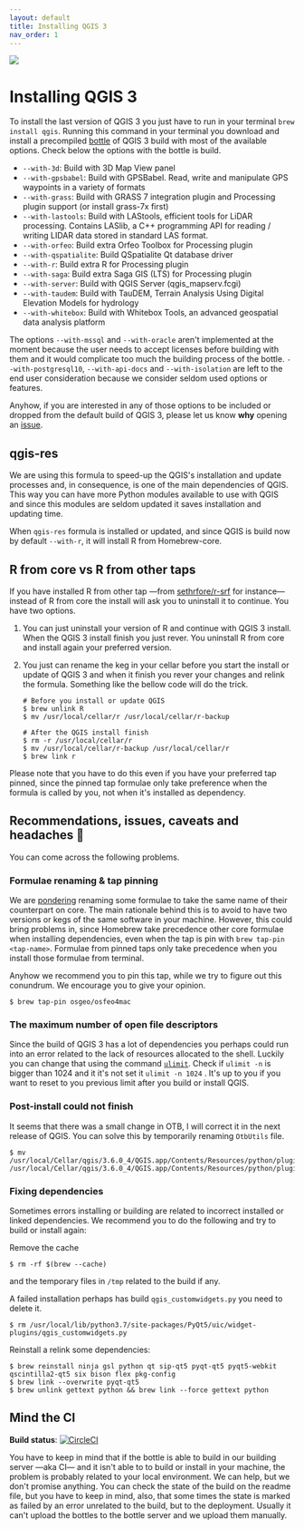 ```yaml
---
layout: default
title: Installing QGIS 3
nav_order: 1
---
```


![](assets/images/qgis3-logo.png)

# Installing QGIS 3

To install the last version of QGIS 3 you just have to run in your terminal `brew install qgis`. Running this command in your terminal you download and install a precompiled [bottle](https://docs.brew.sh/Bottles) of QGIS 3 build with most of the available options. Check below the options with the bottle is build.

- `--with-3d`: Build with 3D Map View panel
- `--with-gpsbabel`: Build with GPSBabel. Read, write and manipulate GPS waypoints in a variety of formats
- `--with-grass`: Build with GRASS 7 integration plugin and Processing plugin support (or install grass-7x first)
- `--with-lastools`: Build with LAStools, efficient tools for LiDAR processing. Contains LASlib, a C++ programming API for reading / writing LIDAR data stored in standard LAS format.
- `--with-orfeo`: Build extra Orfeo Toolbox for Processing plugin
- `--with-qspatialite`: Build QSpatialite Qt database driver
- `--with-r`: Build extra R for Processing plugin
- `--with-saga`: Build extra Saga GIS (LTS) for Processing plugin
- `--with-server`: Build with QGIS Server (qgis_mapserv.fcgi)
- `--with-taudem`: Build with TauDEM, Terrain Analysis Using Digital Elevation Models for hydrology
- `--with-whitebox`: Build with Whitebox Tools, an advanced geospatial data analysis platform

The options `--with-mssql`
and `--with-oracle`
aren't implemented at the moment because the user needs to accept licenses before building with them and it would complicate too much the building process of the bottle. `--with-postgresql10`, `--with-api-docs` and `--with-isolation` are left to the end user consideration because we consider seldom used options or features.

Anyhow, if you are interested in any of those options to be included or dropped from the default build of QGIS 3, please let us know **why** opening an [issue](https://github.com/OSGeo/homebrew-osgeo4mac/issues).

## qgis-res

We are using this formula to speed-up the QGIS's installation and update processes and, in consequence, is one of the main dependencies of QGIS. This way you can have more Python modules available to use with QGIS and since this modules are seldom updated it saves installation and updating time.

When `qgis-res` formula is installed or updated, and since QGIS is build now by default `--with-r`, it will install R from Homebrew-core.

## R from core vs R from other taps

If you have installed R from other tap —from [sethrfore/r-srf](https://github.com/sethrfore/homebrew-r-srf) for instance— instead of R from core the install will ask you to uninstall it to continue. You have two options.

1. You can just uninstall your version of R and continue with QGIS 3 install. When the QGIS 3 install finish you just rever. You uninstall R from core and install again your preferred version.

2. You just can rename the keg in your cellar before you start the install or update of QGIS 3 and when it finish you rever your changes and relink the formula. Something like the bellow code will do the trick.

   ```shell
   # Before you install or update QGIS
   $ brew unlink R
   $ mv /usr/local/cellar/r /usr/local/cellar/r-backup

   # After the QGIS install finish
   $ rm -r /usr/local/cellar/r
   $ mv /usr/local/cellar/r-backup /usr/local/cellar/r
   $ brew link r
   ```


Please note that you have to do this even if you have your preferred tap pinned, since the pinned tap formulae only take preference when the formula is called by you, not when it's installed as dependency.

## Recommendations, issues, caveats and headaches :face_with_head_bandage:

You can come across the following problems.

### Formulae renaming & tap pinning

We are [pondering](https://github.com/OSGeo/homebrew-osgeo4mac/issues/769) renaming some formulae to take the same name of their counterpart on core. The main rationale behind this is to avoid to have two versions or kegs of the same software in your machine. However, this could bring problems in, since Homebrew take precedence other core formulae when installing dependencies, even when the tap is pin with `brew tap-pin <tap-name>`. Formulae from pinned taps only take precedence when you install those formulae from terminal.

Anyhow we recommend you to pin this tap, while we try to figure out this conundrum. We encourage you to give your opinion.

```shell
$ brew tap-pin osgeo/osfeo4mac
```

### The maximum number of open file descriptors

Since the build of QGIS 3 has a lot of dependencies you perhaps could run into an error related to the lack of resources allocated to the shell. Luckily you can change that using the command [`ulimit`](https://ss64.com/osx/ulimit.html). Check if `ulimit -n` is bigger than 1024 and it it's not set it `ulimit -n 1024` . It's up to you if you want to reset to you previous limit after you build or install QGIS.

### Post-install could not finish

It seems that there was a small change in OTB, I will correct it in the next release of QGIS.
You can solve this by temporarily renaming `OtbUtils` file.

```
$ mv /usr/local/Cellar/qgis/3.6.0_4/QGIS.app/Contents/Resources/python/plugins/otb/OTBUtils.py /usr/local/Cellar/qgis/3.6.0_4/QGIS.app/Contents/Resources/python/plugins/otb/OtbUtils.py
```

### Fixing dependencies

Sometimes errors installing or building are related to incorrect installed or linked dependencies. We recommend you to do the following and try to build or install again:

Remove the cache

```shell
$ rm -rf $(brew --cache)
```

and the temporary files in `/tmp` related to the build if any.

A failed installation perhaps has build `qgis_customwidgets.py` you need to delete it.

```shell
$ rm /usr/local/lib/python3.7/site-packages/PyQt5/uic/widget-plugins/qgis_customwidgets.py
```

Reinstall a relink some dependencies:

```shell
$ brew reinstall ninja gsl python qt sip-qt5 pyqt-qt5 pyqt5-webkit qscintilla2-qt5 six bison flex pkg-config
$ brew link --overwrite pyqt-qt5
$ brew unlink gettext python && brew link --force gettext python
```

## Mind the CI

**Build status**: [![CircleCI](https://circleci.com/gh/OSGeo/homebrew-osgeo4mac.svg?style=svg)](https://circleci.com/gh/OSGeo/homebrew-osgeo4mac)

You have to keep in mind that if the bottle is able to build in our building server —aka CI— and it isn't able to to build or install in your machine, the problem is probably related to your local environment. We can help, but we don't promise anything. You can check the state of the build on the readme file, but you have to keep in mind, also, that some times the state is marked as failed by an error unrelated to the build, but to the deployment. Usually it can't upload the bottles to the bottle server and we upload them manually.